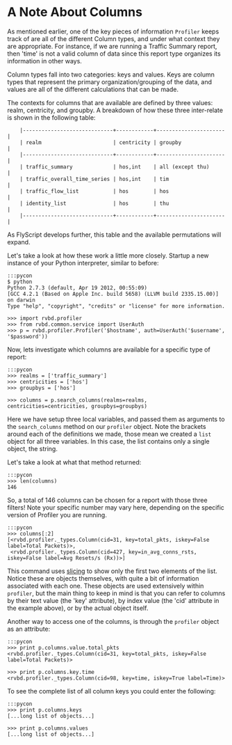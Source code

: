 A Note About Columns
====================

As mentioned earlier, one of the key pieces of information `Profiler` keeps
track of are all of the different Column types, and under what context they are
appropriate.  For instance, if we are running a Traffic Summary report, then
'time' is not a valid column of data since this report type organizes its
information in other ways.

Column types fall into two categories: keys and values.  Keys are column types
that represent the primary organization/grouping of the data, and values are
all of the different calculations that can be made.

The contexts for columns that are available are defined by three values: realm,
centricity, and groupby.  A breakdown of how these three inter-relate is shown
in the following table:

        |-----------------------------+------------+----------------------|
        | realm                       | centricity | groupby              |
        |-----------------------------+------------+----------------------|
        | traffic_summary             | hos,int    | all (except thu)     |
        | traffic_overall_time_series | hos,int    | tim                  |
        | traffic_flow_list           | hos        | hos                  |
        | identity_list               | hos        | thu                  |
        |-----------------------------+------------+----------------------|

As FlyScript develops further, this table and the available permutations will expand.

Let's take a look at how these work a little more closely.  Startup a new
instance of your Python interpreter, similar to before:
  
    :::pycon
    $ python
    Python 2.7.3 (default, Apr 19 2012, 00:55:09) 
    [GCC 4.2.1 (Based on Apple Inc. build 5658) (LLVM build 2335.15.00)] on darwin
    Type "help", "copyright", "credits" or "license" for more information.

    >>> import rvbd.profiler
    >>> from rvbd.common.service import UserAuth
    >>> p = rvbd.profiler.Profiler('$hostname', auth=UserAuth('$username', '$password'))

Now, lets investigate which columns are available for a specific type of report:

    :::pycon
    >>> realms = ['traffic_summary']
    >>> centricities = ['hos']
    >>> groupbys = ['hos']

    >>> columns = p.search_columns(realms=realms, centricities=centricities, groupbys=groupbys)
    
Here we have setup three local variables, and passed them as arguments to the `search_columns` 
method on our `profiler` object.  Note the brackets around each of the definitions we made,
those mean we created a `list` object for all three variables.  In this case, the list
contains only a single object, the string.

Let's take a look at what that method returned:

    :::pycon
    >>> len(columns)
    146

So, a total of 146 columns can be chosen for a report with those three filters!  Note your 
specific number may vary here, depending on the specific version of Profiler you are running.

    :::pycon
    >>> columns[:2]
    [<rvbd.profiler._types.Column(cid=31, key=total_pkts, iskey=False label=Total Packets)>,
     <rvbd.profiler._types.Column(cid=427, key=in_avg_conns_rsts, iskey=False label=Avg Resets/s (Rx))>]

This command uses [slicing](http://stackoverflow.com/questions/509211/the-python-slice-notation) 
to show only the first two elements of the list.  Notice these are objects themselves,
with quite a bit of information associated with each one.  These objects are used extensively
within `profiler`, but the main thing to keep in mind is that you can refer to columns
by their text value (the 'key' attribute), by index value (the 'cid' attribute in the example
above), or by the actual object itself.

Another way to access one of the columns, is through the `profiler` object as an attribute:

    :::pycon
    >>> print p.columns.value.total_pkts
    <rvbd.profiler._types.Column(cid=31, key=total_pkts, iskey=False label=Total Packets)>

    >>> print p.columns.key.time
    <rvbd.profiler._types.Column(cid=98, key=time, iskey=True label=Time)>

To see the complete list of all column keys you could enter the following:

    :::pycon
    >>> print p.columns.keys
    [...long list of objects...]

    >>> print p.columns.values
    [...long list of objects...]


